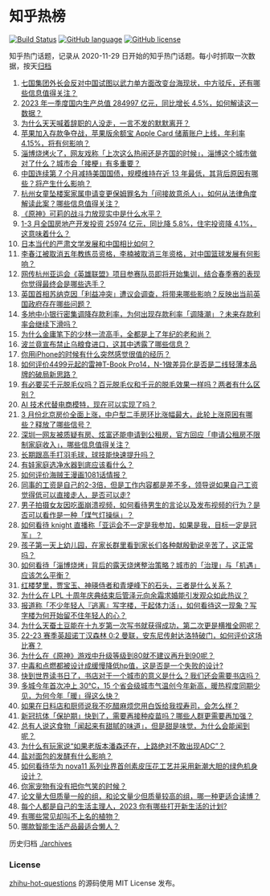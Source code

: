 # 知乎热榜
[![Build Status](https://github.com/ToWeLong/zhihu-hot-questions/workflows/CI/badge.svg)](https://github.com/ToWeLong/zhihu-hot-questions/actions)
[![GitHub language](https://img.shields.io/badge/language-golang-orange.svg)](https://golang.org/)
[![GitHub license](https://img.shields.io/github/license/ToWeLong/zhihu-hot-questions)](https://github.com/ToWeLong/zhihu-hot-questions/blob/main/LICENSE)

知乎热门话题，记录从 2020-11-29 日开始的知乎热门话题。每小时抓取一次数据，按天[归档](./archives)

<!-- BEGIN -->

1. [七国集团外长会反对中国试图以武力单方面改变台海现状，中方驳斥，还有哪些信息值得关注？](https://www.zhihu.com/question/596098771)
1. [2023 年一季度国内生产总值 284997 亿元，同比增长 4.5%，如何解读这一数据？](https://www.zhihu.com/question/596252322)
1. [为什么天天喊着辞职的人没走，一言不发的默默离开？](https://www.zhihu.com/question/595489312)
1. [苹果加入存款争夺战，苹果版余额宝 Apple Card 储蓄账户上线，年利率 4.15%，将有何影响？](https://www.zhihu.com/question/596245129)
1. [淄博烧烤火了，网友戏称「上次这么热闹还是齐国的时候」，淄博这个城市做对了什么？城市会「接梗」有多重要？](https://www.zhihu.com/question/595805149)
1. [中国连续第 7 个月减持美国国债，规模维持在近 13 年最低，其背后原因有哪些？将产生什么影响？](https://www.zhihu.com/question/596239283)
1. [杭州女童坠楼案家属申请变更保姆罪名为「间接故意杀人」，如何从法律角度解读此案？哪些信息值得关注？](https://www.zhihu.com/question/596256411)
1. [《原神》可莉的战斗力放现实中是什么水平？](https://www.zhihu.com/question/595638245)
1. [1-3 月全国房地产开发投资 25974 亿元，同比降 5.8%，住宅投资降 4.1%，这意味着什么？](https://www.zhihu.com/question/596253645)
1. [日本当代的严肃文学发展和中国相比如何？](https://www.zhihu.com/question/595907763)
1. [李春江被取消五年教练员资格，李楠被取消三年资格，对中国篮球发展有何影响？](https://www.zhihu.com/question/596045750)
1. [网传杭州亚运会《英雄联盟》项目参赛队员即将开始集训，结合春季赛的表现你觉得最终会是哪些选手？](https://www.zhihu.com/question/596100611)
1. [英国首相苏纳克因「利益冲突」遭议会调查，将带来哪些影响？反映出当前英国政府存在哪些问题？](https://www.zhihu.com/question/596244522)
1. [多地中小银行密集调降存款利率，为何出现存款利率「调降潮」？未来存款利率会继续下滑吗？](https://www.zhihu.com/question/596236766)
1. [为什么金庸笔下的少林一流高手，全都是上了年纪的老和尚？](https://www.zhihu.com/question/588034517)
1. [波兰竟宣布禁止乌粮食进口，这其中透露了哪些信息？](https://www.zhihu.com/question/596126728)
1. [你用iPhone的时候有什么突然感觉很值的经历？](https://www.zhihu.com/question/591817801)
1. [如何评价4499元起的雷神T-Book Pro14，N-1做差异化是否是二线轻薄本品牌的破局新思路？](https://www.zhihu.com/question/593172289)
1. [有必要买千元脱毛仪吗？百元脱毛仪和千元的脱毛效果一样吗？两者有什么区别？](https://www.zhihu.com/question/595952244)
1. [AI 技术代替电商模特，现在可以实现了吗？](https://www.zhihu.com/question/590884963)
1. [3 月份北京房价全面上涨，中户型二手房环比涨幅最大，此轮上涨原因有哪些？释放了哪些信号？](https://www.zhihu.com/question/596237481)
1. [深圳一网友被质疑有房、炫富还能申请到公租房，官方回应「申请公租房不限制家庭收入」，哪些信息值得关注？](https://www.zhihu.com/question/595986067)
1. [长期跟高手打羽毛球，球技能快速提升吗？](https://www.zhihu.com/question/594624852)
1. [有娃家庭选净水器到底应该看什么？](https://www.zhihu.com/question/593486126)
1. [如何评价海贼王漫画1081话情报？](https://www.zhihu.com/question/596155110)
1. [同事的工资是自己的2-3倍，但是工作内容都是差不多，领导说如果自己工资觉得低可以直接走人，是否可以走?](https://www.zhihu.com/question/595510957)
1. [男子拍摄女友因吃面崩溃视频，如何看待男生的言论以及发布视频的行为？是否可以看作是一种「煤气灯操纵」？](https://www.zhihu.com/question/596098266)
1. [如何看待 knight 直播称「亚运会不一定是我参加，如果是我，目标一定是冠军」？](https://www.zhihu.com/question/596101716)
1. [孩子第一天上幼儿园，在家长群里看到家长们各种献殷勤说辛苦了，这正常吗？](https://www.zhihu.com/question/594877812)
1. [如何看待「淄博烧烤」背后的露天烧烤整治策略？城市的「治理」与「机遇」应该怎么平衡？](https://www.zhihu.com/question/595806985)
1. [红楼梦里，贾宝玉、神瑛侍者和青埂峰下的石头，三者是什么关系？](https://www.zhihu.com/question/51719092)
1. [为什么在 LPL 十周年庆典结束后管泽元向余霜求婚能引发观众如此热议？](https://www.zhihu.com/question/595878033)
1. [报道称「不少年轻人『逃离』写字楼，干起体力活」，如何看待这一现象？写字楼为何开始留不住年轻人的心？](https://www.zhihu.com/question/596040057)
1. [为什么天蚕土豆能在十九岁第一次写书就获得成功，第二次更是横推全网呢？](https://www.zhihu.com/question/430339925)
1. [22-23 赛季英超诺丁汉森林 0:2 曼联，安东尼传射达洛特破门，如何评价这场比赛？](https://www.zhihu.com/question/595991605)
1. [为什么在《原神》游戏中升级等级到80就不建议再升到90呢？](https://www.zhihu.com/question/596034065)
1. [中毒和点燃都被设计成缓慢降低hp值，这是否是一个失败的设计?](https://www.zhihu.com/question/596041454)
1. [快到世界读书日了，书店对于一个城市的意义是什么？我们还会需要书店吗？](https://www.zhihu.com/question/596160296)
1. [多城今年首次冲上 30℃，15 个省会级城市气温创今年新高，暖热程度同期少见，为何今年「暖」得这么快？](https://www.zhihu.com/question/595961266)
1. [如果在日料店和厨师说我不吃醋麻烦您用白饭给我捏寿司，会怎么样？](https://www.zhihu.com/question/595632618)
1. [新冠抗体「保护期」快到了，需要再接种疫苗吗？哪些人群更需要再加强？](https://www.zhihu.com/question/596237787)
1. [总有人说这食物「闻起来有甜腻的味道」，但是甜是味觉，为什么会能闻到呢？](https://www.zhihu.com/question/593740239)
1. [为什么有玩家说“如果老版本潘森还在，上路绝对不敢出现ADC”？](https://www.zhihu.com/question/595276126)
1. [盐对面包的发酵有什么影响？](https://www.zhihu.com/question/20061525)
1. [如何看待华为 nova11 系列业界首创素皮压花工艺并采用新潮大胆的绿色机身设计？](https://www.zhihu.com/question/596042554)
1. [你家宠物有没有把你气笑的时候？](https://www.zhihu.com/question/567809452)
1. [论文量大但质量一般的组，和论文量少但质量较高的组，哪一种更适合读博？](https://www.zhihu.com/question/595929049)
1. [每个人都是自己的生活主理人，2023 你有哪些打开新生活的计划?](https://www.zhihu.com/question/595519941)
1. [有哪些常见却叫不上名的植物？](https://www.zhihu.com/question/585362867)
1. [哪款智能生活产品最适合懒人？](https://www.zhihu.com/question/584235541)

<!-- END -->

历史归档 [./archives](./archives)


### License
[zhihu-hot-questions](https://github.com/towelong/zhihu-hot-questions) 的源码使用 MIT License 发布。